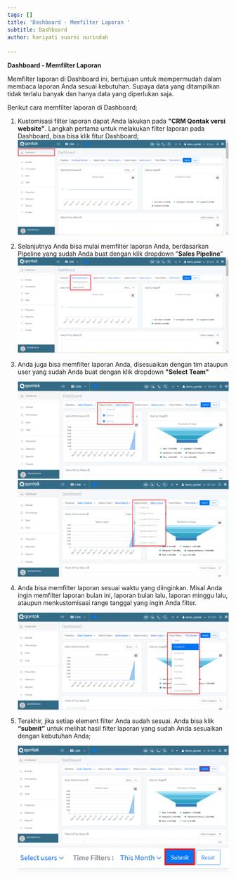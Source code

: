 ```yaml
---
tags: []
title: 'Dashboard - Memfilter Laporan '
subtitle: Dashboard
author: hariyati suarni nurindah

---
```

**Dashboard - Memfilter Laporan**

Memfilter laporan di Dashboard ini, bertujuan untuk mempermudah dalam membaca laporan Anda sesuai kebutuhan. Supaya data yang ditampilkan tidak terlalu banyak dan hanya data yang diperlukan saja.

Berikut cara memfilter laporan di Dashboard;

1. Kustomisasi filter laporan dapat Anda lakukan pada **"CRM Qontak versi website"**. Langkah pertama untuk melakukan filter laporan pada Dashboard, bisa bisa klik fitur Dashboard;  
   ![](/uploads/dashboardd1.PNG)
2. Selanjutnya Anda bisa mulai memfilter laporan Anda, berdasarkan Pipeline yang sudah Anda buat dengan klik dropdown "**Sales Pipeline**"  
   ![](/uploads/dashboardd2.PNG)
3. Anda juga bisa memfilter laporan Anda, disesuaikan dengan tim ataupun user yang sudah Anda buat dengan klik dropdown **"Select Team"**

   ![](/uploads/3.PNG)  
   ![](/uploads/4.PNG)
4. Anda bisa memfilter laporan sesuai waktu yang diinginkan. Misal Anda ingin memfilter laporan bulan ini, laporan bulan lalu, laporan minggu lalu, ataupun menkustomisasi range tanggal yang ingin Anda filter.

   ![](/uploads/5.PNG)
5. Terakhir, jika setiap element filter Anda sudah sesuai. Anda bisa klik **“submit”** untuk melihat hasil filter laporan yang sudah Anda sesuaikan dengan kebutuhan Anda;

   ![](/uploads/6.PNG)![](/uploads/7.PNG)